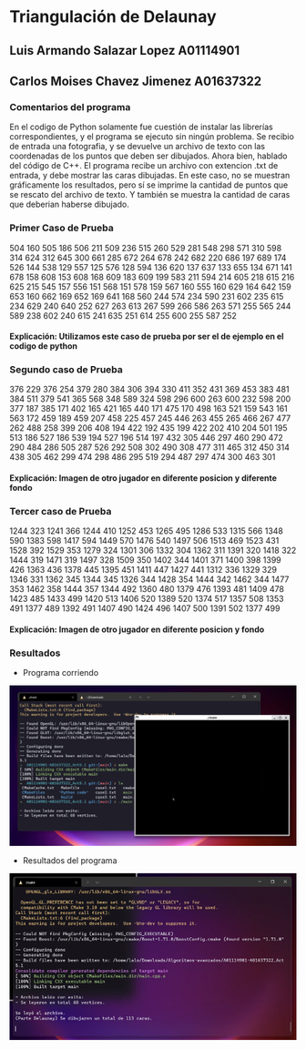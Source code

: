 # Triangulación de Delaunay

## Luis Armando Salazar Lopez A01114901

## Carlos Moises Chavez Jimenez A01637322

### Comentarios del programa

En el codigo de Python solamente fue cuestión de instalar las librerías correspondientes, y el programa se ejecuto sin
ningún problema. Se recibio de entrada una fotografia, y se devuelve un archivo de texto con las coordenadas de los puntos
que deben ser dibujados. Ahora bien, hablado del código de C++. El programa recibe un archivo con extencion .txt de entrada,
y debe mostrar las caras dibujadas. En este caso, no se muestran gráficamente los resultados, pero sí se imprime la cantidad
de puntos que se rescato del archivo de texto. Y también se muestra la cantidad de caras que deberian haberse dibujado.

### Primer Caso de Prueba

504 160
505 186
506 211
509 236
515 260
529 281
548 298
571 310
598 314
624 312
645 300
661 285
672 264
678 242
682 220
686 197
689 174
526 144
538 129
557 125
576 128
594 136
620 137
637 133
655 134
671 141
678 158
608 153
608 168
609 183
609 199
583 211
594 214
605 218
615 216
625 215
545 157
556 151
568 151
578 159
567 160
555 160
629 164
642 159
653 160
662 169
652 169
641 168
560 244
574 234
590 231
602 235
615 234
629 240
640 252
627 263
613 267
599 266
586 263
571 255
565 244
589 238
602 240
615 241
635 251
614 255
600 255
587 252

#### Explicación: Utilizamos este caso de prueba por ser el de ejemplo en el codigo de python

### Segundo caso de Prueba

376 229
376 254
379 280
384 306
394 330
411 352
431 369
453 383
481 384
511 379
541 365
568 348
589 324
598 296
600 263
600 232
598 200
377 187
385 171
402 165
421 165
440 171
475 170
498 163
521 159
543 161
563 172
459 189
459 207
458 225
457 245
446 263
455 265
466 267
477 262
488 258
399 206
408 194
422 192
435 199
422 202
410 204
501 195
513 186
527 186
539 194
527 196
514 197
432 305
446 297
460 290
472 290
484 286
505 287
526 292
508 302
490 308
477 311
465 312
450 314
438 305
462 299
474 298
486 295
519 294
487 297
474 300
463 301

#### Explicación: Imagen de otro jugador en diferente posicion y diferente fondo

### Tercer caso de Prueba

1244 323
1241 366
1244 410
1252 453
1265 495
1286 533
1315 566
1348 590
1383 598
1417 594
1449 570
1476 540
1497 506
1513 469
1523 431
1528 392
1529 353
1279 324
1301 306
1332 304
1362 311
1391 320
1418 322
1444 319
1471 319
1497 328
1509 350
1402 344
1401 371
1400 398
1399 426
1363 436
1378 445
1395 451
1411 447
1427 441
1312 336
1329 329
1346 331
1362 345
1344 345
1326 344
1428 354
1444 342
1462 344
1477 353
1462 358
1444 357
1344 492
1360 480
1379 476
1393 481
1409 478
1423 485
1433 499
1420 513
1406 520
1389 520
1374 517
1357 508
1353 491
1377 489
1392 491
1407 490
1424 496
1407 500
1391 502
1377 499

#### Explicación: Imagen de otro jugador en diferente posicion y fondo

### Resultados

- Programa corriendo

<img src="Result1.PNG" />

- Resultados del programa

<img src="Result2.PNG">
